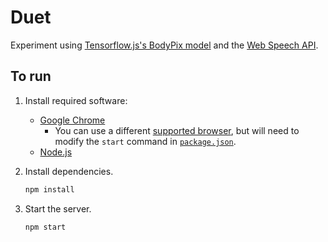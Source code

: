 # Duet

Experiment using [Tensorflow.js's BodyPix model](https://github.com/tensorflow/tfjs-models/tree/master/body-pix#readme) and the [Web Speech API](https://developer.mozilla.org/en-US/docs/Web/API/Web_Speech_API/Using_the_Web_Speech_API).

## To run

1. Install required software:
   - [Google Chrome](https://www.google.com/chrome/index.html)
     - You can use a different [supported browser](https://developer.mozilla.org/en-US/docs/Web/API/SpeechGrammarList#browser_compatibility), but will need to modify the `start` command in [`package.json`](package.json).
   - [Node.js](https://nodejs.org/)
1. Install dependencies.

   ```sh
   npm install
   ```

1. Start the server.

   ```sh
   npm start
   ```
